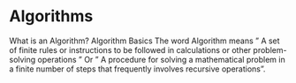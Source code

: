 # Algorithms
What is an Algorithm? Algorithm Basics      The word Algorithm means ” A set of finite rules or instructions to be followed in calculations or other problem-solving operations ” Or ” A procedure for solving a mathematical problem in a finite number of steps that frequently involves recursive operations”.
